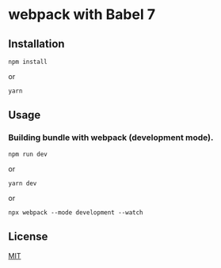 # webpack with Babel 7

## Installation

```
npm install
```

or

```
yarn
```

## Usage

### Building bundle with webpack (development mode).

```
npm run dev
```

or

```
yarn dev
```

or

```
npx webpack --mode development --watch
```

## License

[MIT](http://opensource.org/licenses/MIT)
